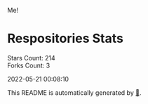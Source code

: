 Me!

# Respositories Stats
Stars Count: 214  
Forks Count: 3

2022-05-21 00:08:10  

This README is automatically generated by [🐰](https://github.com/rnitta/rnitta).
